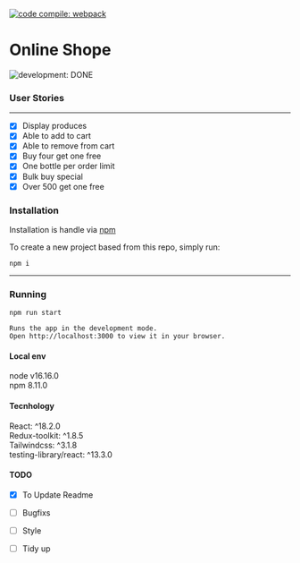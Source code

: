  [![code compile: webpack](https://img.shields.io/badge/code_compile-webpack-ff69b4.svg?style=plastic)](https://github.com/webpack/webpack)  


# Online Shope

![development: DONE](https://img.shields.io/badge/development-DONE-informational.svg?style=plastic)

### User Stories

---

- [x] Display produces
- [x] Able to add to cart
- [x] Able to remove from cart
- [x] Buy four get one free
- [x] One bottle per order limit
- [x] Bulk buy special
- [x] Over 500 get one free

### Installation

Installation is handle via [npm](https://docs.npmjs.com/)

To create a new project based from this repo, simply run:

```shell
npm i
```

---

### Running

```shell
npm run start

Runs the app in the development mode.
Open http://localhost:3000 to view it in your browser.
```

#### Local env

node v16.16.0  
npm 8.11.0

#### Tecnhology

React: ^18.2.0  
Redux-toolkit: ^1.8.5  
Tailwindcss: ^3.1.8  
testing-library/react: ^13.3.0 


#### TODO

- [x] To Update Readme
- [ ] Bugfixs
- [ ] Style
- [ ] Tidy up

